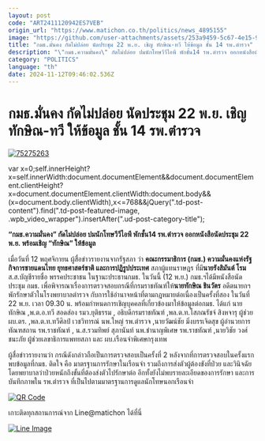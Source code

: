 ```yaml
---
layout: post
code: "ART2411120942ES7VEB"
origin_url: "https://www.matichon.co.th/politics/news_4895155"
image: "https://github.com/user-attachments/assets/253a9459-5c67-4e15-9967-2b92e2ca00f6"
title: "กมธ.มั่นคง กัดไม่ปล่อย นัดประชุม 22 พ.ย. เชิญ ทักษิณ-ทวี ให้ข้อมูล ชั้น 14 รพ.ตำรวจ"
description: "\"กมธ.ความมั่นคง\" กัดไม่ปล่อย ปมนักโทษวีวีไอพี พักชั้น14 รพ.ตำรวจ ออกหนังสือนัดประชุม 22 พ.ย. พร้อมเชิญ \"ทักษิณ\" ให้ข้อมูล"
category: "POLITICS"
language: "th"
date: 2024-11-12T09:46:02.536Z
---
```


# กมธ.มั่นคง กัดไม่ปล่อย นัดประชุม 22 พ.ย. เชิญ ทักษิณ-ทวี ให้ข้อมูล ชั้น 14 รพ.ตำรวจ

[![](https://www.matichon.co.th/wp-content/uploads/2024/11/75275263.jpg "75275263")](https://www.matichon.co.th/wp-content/uploads/2024/11/75275263.jpg)

var x=0;self.innerHeight?x=self.innerWidth:document.documentElement&&document.documentElement.clientHeight?x=document.documentElement.clientWidth:document.body&&(x=document.body.clientWidth),x<=768&&jQuery(".td-post-content").find(".td-post-featured-image, .wpb\_video\_wrapper").insertAfter(".ud-post-category-title");

**“กมธ.ความมั่นคง” กัดไม่ปล่อย ปมนักโทษวีวีไอพี พักชั้น14 รพ.ตำรวจ ออกหนังสือนัดประชุม 22 พ.ย. พร้อมเชิญ “ทักษิณ” ให้ข้อมูล**

เมื่อวันที่ 12 พฤศจิกายน ผู้สื่อข่าวรายงานจากรัฐสภา ว่า **คณะกรรมาธิการ (กมธ.) ความมั่นคงแห่งรัฐ กิจการชายแดนไทย ยุทธศาสตร์ชาติ และการปฏิรูปประเทศ** สภาผู้แทนราษฎร ที่มี**นายรังสิมันต์ โรม** ส.ส.บัญชีรายชื่อ พรรคประชาชน ในฐานะประธานกมธ. ในวันนี้ (12 พ.ย.) กมธ.ฯได้มีหนังสือนัดประชุม กมธ. เพื่อพิจารณาเรื่องการตรวจสอบกรณีที่กรมราชทัณฑ์ให้**นายทักษิณ ชินวัตร** อดีตนายกฯ พักรักษาตัวในโรงพยาบาลตำรวจ กับการใช้อำนาจหน้าที่ตามกฎหมายต่อเนื่องเป็นครั้งที่สอง ในวันที่ 22 พ.ย. เวลา 09.30 น. พร้อมกำหนดการเชิญบุคคลที่เกี่ยวข้องมาให้ข้อมูลต่อกมธ. ได้แก่ นายทักษิณ ,พ.ต.อ.ทวี สอดส่อง รมว.ยุติธรรม , อธิบดีกรมราชทัณฑ์ ,พล.ต.ท.โสภณรัชจ์ สิงหจารุ ผู้ช่วย ผบ.ตร. ,พล.ต.ท.ทวีศิลป์ เวชวิทารณ์ นพ.ใหญ่ รพ.ตำรวจ ,นายวัฒน์ชัย มิ่งบรรเจิดสุข ผู้อำนวยการทัณฑสถาน รพ.ราชทัณฑ์ , น.ส.รวมทิพย์ สุภานันท์ นพ.ชำนาญพิเศษ รพ.ราชทัณฑ์ ,นายวิชัย วงศ์ชนะภัย ผู้ช่วยเลขาธิการแพทยสภา และ ผบ.เรือนจำพิเศษกรุงเทพ

ผู้สื่อข่าวรายงานว่า กรณีดังกล่าวถือเป็นการตรวจสอบเป็นครั้งที่ 2 หลังจากที่การตรวจสอบในครั้งแรก พบข้อมูลที่กมธ. ติดใจ คือ มาตรฐานการรักษาในเรือนจำ รวมถึงการส่งตัวผู้ต้องขังที่ป่วย และวินิจฉัยโดยพยาบาลว่าป่วยหนักถึงขั้นที่ต้องส่งตัวไปรักษาต่อ อีกทั้งยังไม่พบรายละเอียดของการรักษา และการบันทึกภาพใน รพ.ตำรวจ ที่เป็นไปตามมาตรฐานการดูแลนักโทษนอกเรือนจำ

[![QR Code](https://www.matichon.co.th/wp-content/uploads/2023/07/wob1371z.jpg)](https://lin.ee/ht0nDxX)

เกาะติดทุกสถานการณ์จาก Line@matichon ได้ที่นี่

[![Line Image](https://www.matichon.co.th/wp-content/uploads/2023/07/th.png)](https://lin.ee/ht0nDxX)